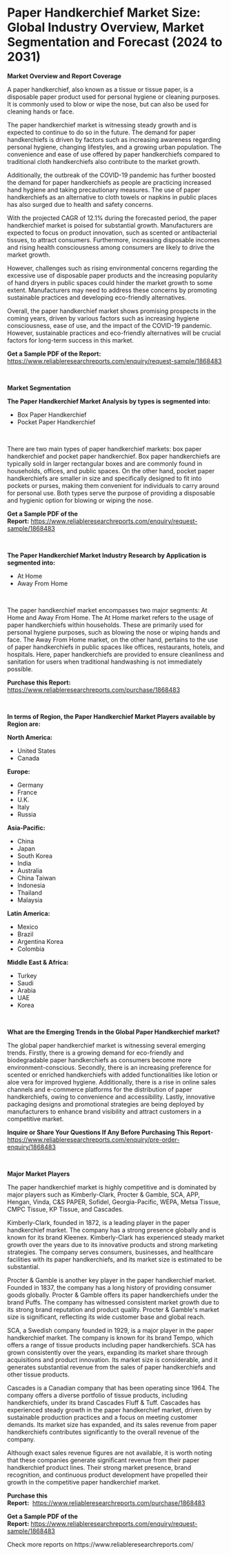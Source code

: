 <p><h1>Paper Handkerchief Market Size: Global Industry Overview, Market Segmentation and Forecast (2024 to 2031)</h1></p><p><strong>Market Overview and Report Coverage</strong></p>
<p><p>A paper handkerchief, also known as a tissue or tissue paper, is a disposable paper product used for personal hygiene or cleaning purposes. It is commonly used to blow or wipe the nose, but can also be used for cleaning hands or face.</p><p>The paper handkerchief market is witnessing steady growth and is expected to continue to do so in the future. The demand for paper handkerchiefs is driven by factors such as increasing awareness regarding personal hygiene, changing lifestyles, and a growing urban population. The convenience and ease of use offered by paper handkerchiefs compared to traditional cloth handkerchiefs also contribute to the market growth.</p><p>Additionally, the outbreak of the COVID-19 pandemic has further boosted the demand for paper handkerchiefs as people are practicing increased hand hygiene and taking precautionary measures. The use of paper handkerchiefs as an alternative to cloth towels or napkins in public places has also surged due to health and safety concerns.</p><p>With the projected CAGR of 12.1% during the forecasted period, the paper handkerchief market is poised for substantial growth. Manufacturers are expected to focus on product innovation, such as scented or antibacterial tissues, to attract consumers. Furthermore, increasing disposable incomes and rising health consciousness among consumers are likely to drive the market growth.</p><p>However, challenges such as rising environmental concerns regarding the excessive use of disposable paper products and the increasing popularity of hand dryers in public spaces could hinder the market growth to some extent. Manufacturers may need to address these concerns by promoting sustainable practices and developing eco-friendly alternatives.</p><p>Overall, the paper handkerchief market shows promising prospects in the coming years, driven by various factors such as increasing hygiene consciousness, ease of use, and the impact of the COVID-19 pandemic. However, sustainable practices and eco-friendly alternatives will be crucial factors for long-term success in this market.</p></p>
<p><strong>Get a Sample PDF of the Report:</strong> <a href="https://www.reliableresearchreports.com/enquiry/request-sample/1868483">https://www.reliableresearchreports.com/enquiry/request-sample/1868483</a></p>
<p>&nbsp;</p>
<p><strong>Market Segmentation</strong></p>
<p><strong>The Paper Handkerchief Market Analysis by types is segmented into:</strong></p>
<p><ul><li>Box Paper Handkerchief</li><li>Pocket Paper Handkerchief</li></ul></p>
<p>&nbsp;</p>
<p><p>There are two main types of paper handkerchief markets: box paper handkerchief and pocket paper handkerchief. Box paper handkerchiefs are typically sold in larger rectangular boxes and are commonly found in households, offices, and public spaces. On the other hand, pocket paper handkerchiefs are smaller in size and specifically designed to fit into pockets or purses, making them convenient for individuals to carry around for personal use. Both types serve the purpose of providing a disposable and hygienic option for blowing or wiping the nose.</p></p>
<p><strong>Get a Sample PDF of the Report:</strong>&nbsp;<a href="https://www.reliableresearchreports.com/enquiry/request-sample/1868483">https://www.reliableresearchreports.com/enquiry/request-sample/1868483</a></p>
<p>&nbsp;</p>
<p><strong>The Paper Handkerchief Market Industry Research by Application is segmented into:</strong></p>
<p><ul><li>At Home</li><li>Away From Home</li></ul></p>
<p>&nbsp;</p>
<p><p>The paper handkerchief market encompasses two major segments: At Home and Away From Home. The At Home market refers to the usage of paper handkerchiefs within households. These are primarily used for personal hygiene purposes, such as blowing the nose or wiping hands and face. The Away From Home market, on the other hand, pertains to the use of paper handkerchiefs in public spaces like offices, restaurants, hotels, and hospitals. Here, paper handkerchiefs are provided to ensure cleanliness and sanitation for users when traditional handwashing is not immediately possible.</p></p>
<p><strong>Purchase this Report:</strong>&nbsp; <a href="https://www.reliableresearchreports.com/purchase/1868483">https://www.reliableresearchreports.com/purchase/1868483</a></p>
<p>&nbsp;</p>
<p><strong>In terms of Region, the Paper Handkerchief Market Players available by Region are:</strong></p>
<p>
    <p> <strong> North America: </strong>
        <ul>
            <li>United States</li>
            <li>Canada</li>
        </ul>
        </p> 
    <p> <strong> Europe: </strong>
        <ul>
            <li>Germany</li>
            <li>France</li>
            <li>U.K.</li>
            <li>Italy</li>
            <li>Russia</li>
        </ul>
        </p> 
    <p> <strong> Asia-Pacific: </strong>
        <ul>
            <li>China</li>
            <li>Japan</li>
            <li>South Korea</li>
            <li>India</li>
            <li>Australia</li>
            <li>China Taiwan</li>
            <li>Indonesia</li>
            <li>Thailand</li>
            <li>Malaysia</li>
        </ul>
        </p> 
    <p> <strong> Latin America: </strong>
        <ul>
            <li>Mexico</li>
            <li>Brazil</li>
            <li>Argentina Korea</li>
            <li>Colombia</li>
        </ul>
        </p> 
    <p> <strong> Middle East & Africa: </strong>
        <ul>
            <li>Turkey</li>
            <li>Saudi</li>
            <li>Arabia</li>
            <li>UAE</li>
            <li>Korea</li>
        </ul>
    </p>
    </p>
<p>&nbsp;</p>
<p><strong>What are the Emerging Trends in the Global Paper Handkerchief market?</strong></p>
<p><p>The global paper handkerchief market is witnessing several emerging trends. Firstly, there is a growing demand for eco-friendly and biodegradable paper handkerchiefs as consumers become more environment-conscious. Secondly, there is an increasing preference for scented or enriched handkerchiefs with added functionalities like lotion or aloe vera for improved hygiene. Additionally, there is a rise in online sales channels and e-commerce platforms for the distribution of paper handkerchiefs, owing to convenience and accessibility. Lastly, innovative packaging designs and promotional strategies are being deployed by manufacturers to enhance brand visibility and attract customers in a competitive market.</p></p>
<p><strong>Inquire or Share Your Questions If Any Before Purchasing This Report</strong>- <a href="https://www.reliableresearchreports.com/enquiry/pre-order-enquiry/1868483">https://www.reliableresearchreports.com/enquiry/pre-order-enquiry/1868483</a></p>
<p>&nbsp;</p>
<p><strong>Major Market Players</strong></p>
<p><p>The paper handkerchief market is highly competitive and is dominated by major players such as Kimberly-Clark, Procter & Gamble, SCA, APP, Hengan, Vinda, C&S PAPER, Sofidel, Georgia-Pacific, WEPA, Metsa Tissue, CMPC Tissue, KP Tissue, and Cascades.</p><p>Kimberly-Clark, founded in 1872, is a leading player in the paper handkerchief market. The company has a strong presence globally and is known for its brand Kleenex. Kimberly-Clark has experienced steady market growth over the years due to its innovative products and strong marketing strategies. The company serves consumers, businesses, and healthcare facilities with its paper handkerchiefs, and its market size is estimated to be substantial.</p><p>Procter & Gamble is another key player in the paper handkerchief market. Founded in 1837, the company has a long history of providing consumer goods globally. Procter & Gamble offers its paper handkerchiefs under the brand Puffs. The company has witnessed consistent market growth due to its strong brand reputation and product quality. Procter & Gamble's market size is significant, reflecting its wide customer base and global reach.</p><p>SCA, a Swedish company founded in 1929, is a major player in the paper handkerchief market. The company is known for its brand Tempo, which offers a range of tissue products including paper handkerchiefs. SCA has grown consistently over the years, expanding its market share through acquisitions and product innovation. Its market size is considerable, and it generates substantial revenue from the sales of paper handkerchiefs and other tissue products.</p><p>Cascades is a Canadian company that has been operating since 1964. The company offers a diverse portfolio of tissue products, including handkerchiefs, under its brand Cascades Fluff & Tuff. Cascades has experienced steady growth in the paper handkerchief market, driven by sustainable production practices and a focus on meeting customer demands. Its market size has expanded, and its sales revenue from paper handkerchiefs contributes significantly to the overall revenue of the company.</p><p>Although exact sales revenue figures are not available, it is worth noting that these companies generate significant revenue from their paper handkerchief product lines. Their strong market presence, brand recognition, and continuous product development have propelled their growth in the competitive paper handkerchief market.</p></p>
<p><strong>Purchase this Report:</strong>&nbsp;&nbsp;<a href="https://www.reliableresearchreports.com/purchase/1868483">https://www.reliableresearchreports.com/purchase/1868483</a></p>
<p></p>
<p><strong>Get a Sample PDF of the Report:</strong>&nbsp;<a href="https://www.reliableresearchreports.com/enquiry/request-sample/1868483">https://www.reliableresearchreports.com/enquiry/request-sample/1868483</a></p>
<p>Check more reports on https://www.reliableresearchreports.com/</p>